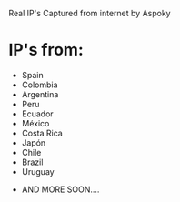 
Real IP's Captured from internet by Aspoky
# IP's from:

- Spain
- Colombia
- Argentina
- Peru
- Ecuador
- México
- Costa Rica
- Japón
- Chile
- Brazil
- Uruguay

* AND MORE SOON....
